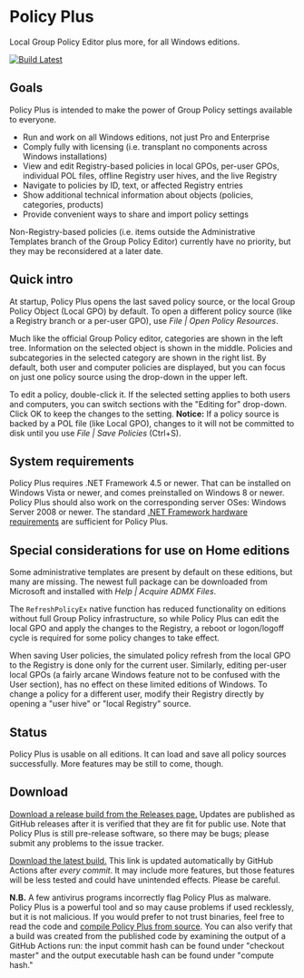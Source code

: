 # Policy Plus
Local Group Policy Editor plus more, for all Windows editions.

[![Build Latest](https://github.com/Fleex255/PolicyPlus/actions/workflows/latest.yml/badge.svg)](https://github.com/Fleex255/PolicyPlus/actions/workflows/latest.yml)

## Goals
Policy Plus is intended to make the power of Group Policy settings available to everyone.

* Run and work on all Windows editions, not just Pro and Enterprise
* Comply fully with licensing (i.e. transplant no components across Windows installations)
* View and edit Registry-based policies in local GPOs, per-user GPOs, individual POL files, offline Registry user hives, and the live Registry
* Navigate to policies by ID, text, or affected Registry entries
* Show additional technical information about objects (policies, categories, products)
* Provide convenient ways to share and import policy settings

Non-Registry-based policies (i.e. items outside the Administrative Templates branch of the Group Policy Editor) currently have no priority, 
but they may be reconsidered at a later date.

## Quick intro
At startup, Policy Plus opens the last saved policy source, or the local Group Policy Object (Local GPO) by default.
To open a different policy source (like a Registry branch or a per-user GPO), use *File | Open Policy Resources*.

Much like the official Group Policy editor, categories are shown in the left tree.
Information on the selected object is shown in the middle.
Policies and subcategories in the selected category are shown in the right list.
By default, both user and computer policies are displayed, but you can focus on just one policy source using the drop-down in the upper left.

To edit a policy, double-click it. If the selected setting applies to both users and computers,
you can switch sections with the "Editing for" drop-down. Click OK to keep the changes to the setting.
**Notice:** If a policy source is backed by a POL file (like Local GPO),
changes to it will not be committed to disk until you use *File | Save Policies* (Ctrl+S).

## System requirements
Policy Plus requires .NET Framework 4.5 or newer. That can be installed on Windows Vista or newer,
and comes preinstalled on Windows 8 or newer.
Policy Plus should also work on the corresponding server OSes: Windows Server 2008 or newer.
The standard [.NET Framework hardware requirements](https://docs.microsoft.com/en-us/dotnet/framework/get-started/system-requirements)
are sufficient for Policy Plus.

## Special considerations for use on Home editions
Some administrative templates are present by default on these editions, but many are missing. 
The newest full package can be downloaded from Microsoft and installed with *Help | Acquire ADMX Files*.

The `RefreshPolicyEx` native function has reduced functionality on editions without full Group Policy infrastructure,
so while Policy Plus can edit the local GPO and apply the changes to the Registry, 
a reboot or logon/logoff cycle is required for some policy changes to take effect.

When saving User policies, the simulated policy refresh from the local GPO to the Registry is done only for the current user.
Similarly, editing per-user local GPOs (a fairly arcane Windows feature not to be confused with the User section),
has no effect on these limited editions of Windows.
To change a policy for a different user, modify their Registry directly by opening a "user hive" or "local Registry" source.

## Status
Policy Plus is usable on all editions. It can load and save all policy sources successfully. More features may be still to come, though.

## Download
[Download a release build from the Releases page.](https://github.com/Fleex255/PolicyPlus/releases)
Updates are published as GitHub releases after it is verified that they are fit for public use.
Note that Policy Plus is still pre-release software, so there may be bugs; please submit any problems to the issue tracker.

[Download the latest build.](https://s3-us-west-2.amazonaws.com/policy-plus/PolicyPlusLatest.exe)
This link is updated automatically by GitHub Actions after *every commit*.
It may include more features, but those features will be less tested and could have unintended effects.
Please be careful.

**N.B.** A few antivirus programs incorrectly flag Policy Plus as malware. 
Policy Plus is a powerful tool and so may cause problems if used recklessly, but it is not malicious.
If you would prefer to not trust binaries, feel free to read the code and [compile Policy Plus from source](https://github.com/Fleex255/PolicyPlus/blob/master/COMPILE.md).
You can also verify that a build was created from the published code by examining the output of a GitHub Actions run:
the input commit hash can be found under "checkout master" and the output executable hash can be found under "compute hash."
